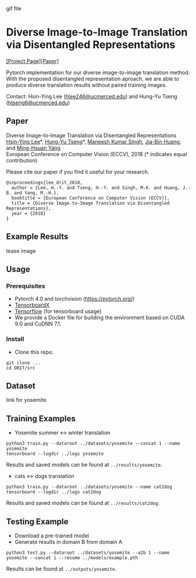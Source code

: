 gif file

# Diverse Image-to-Image Translation via Disentangled Representations
[[Project Page]]()[[Paper]]()

Pytorch implementation for our diverse image-to-image translation method. With the proposed disentangled representation aproach, we are able to produce diverse translation results without paired training images.

Contact: Hsin-Ying Lee (hlee246@ucmerced.edu) and Hung-Yu Tseng (htseng6@ucmerced.edu)

## Paper
Diverse Image-to-Image Translation via Disentangled Representations<br>
[Hsin-Ying Lee](http://vllab.ucmerced.edu/hylee/)\*, [Hung-Yu Tseng](https://sites.google.com/site/hytseng0509/)\*, [Maneesh Kumar Singh](https://scholar.google.com/citations?user=hdQhiFgAAAAJ), [Jia-Bin Huang](https://filebox.ece.vt.edu/~jbhuang/), and [Ming-Hsuan Yang](http://faculty.ucmerced.edu/mhyang/)<br>
European Conference on Computer Vision (ECCV), 2018 (* indicates equal contribution)

Please cite our paper if you find it useful for your research.
```
@inproceedings{lee_drit_2018,
  author = {Lee, H.-Y. and Tseng, H.-Y. and Singh, M.K. and Huang, J.-B. and Yang, M.-H.},
  booktitle = {European Conference on Computer Vision (ECCV)},
  title = {Diverse Image-to-Image Translation via Disentangled Representations},
  year = {2018}
}
```

## Example Results
tease image

## Usage

### Prerequisites
- Pytorch 4.0 and torchvision (https://pytorch.org/)
- [TensorboardX](https://github.com/lanpa/tensorboard-pytorch)
- [Tensorflow](https://www.tensorflow.org/) (for tensorboard usage)
- We provide a Docker file for building the environment based on CUDA 9.0 and CuDNN 7.1.

### Install
- Clone this repo:
```
git clone ...
cd DRIT/src
```

## Dataset
link for yosemite

## Training Examples
- Yosemite summer <-> winter translation
```
python3 train.py --dataroot ../datasets/yosemite --concat 1 --name yosemite
tensorboard --logdir ../logs yosemite
```
Results and saved models can be found at `../results/yosemite`.

- cats <-> dogs translation
```
python3 train.py --dataroot ../datasets/yosemite --name cat2dog
tensorboard --logdir ../logs cat2dog
```
Results and saved models can be found at `../results/cat2dog`.

## Testing Example
- Download a pre-trained model
- Generate results in domain B from domain A
```
python3 test.py --dataroot ../datasets/yosemite --a2b 1 --name yosemite --concat 1 --resume ../models/example.pth
```
Results can be found at `../outputs/yosemite`.
